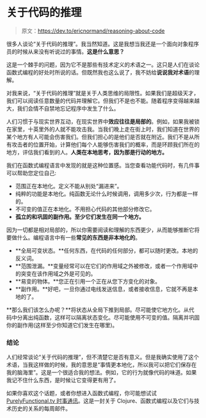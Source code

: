 # 关于代码的推理

> 原文：<https://dev.to/ericnormand/reasoning-about-code>

很多人谈论“关于代码的推理”。我当然知道。这是我想当我还是一个面向对象程序员的时候从来没有听说过的事情。**这是什么意思？**

这是一个棘手的问题，因为它不是那些有技术定义的术语之一。这只是人们在谈论函数式编程的好处时所说的话。但既然我也这么说了，我不妨给**说说我对术语**的理解。

对我来说，“关于代码的推理”就是关于人类思维的局限性。如果我们是超级天才，我们可以阅读任意数量的代码并理解它。但我们不是也不能。随着程序变得越来越大，我们会情不自禁地忘记程序中发生了什么。

人们习惯于与现实世界互动，在现实世界中**效应往往是局部的**。例如，如果我被锁在家里，十英里外的人就不能攻击我。当我们晚上走在街上时，我们知道在世界的某个地方有人可能会伤害我们。但我们担心的是他们是否就在附近。我们不是从所有攻击者的位置开始，计算他们每个人能够伤害我们的概率，而是环顾我们所在的地方，评估我们看到的人。**人类在本地思考，因为那是行动的地方。**

我们在函数式编程语言中发现的就是这种位置感。当您查看功能代码时，有几件事可以帮助您定位自己:

*   范围正在本地化。定义不能从别处“漏进来”。
*   纯粹的功能是本地化。纯函数无论什么时候调用，调用多少次，行为都是一样的。
*   不可变的值正在本地化。不用担心代码的其他部分修改它。
*   **孤立的和巩固的副作用。至少它们发生在同一个地方。**

因为一切都是相对局部的，所以你需要阅读和理解的东西更少，从而能够推断它将要做什么。编程语言中有一些**常见的东西是非本地化的**。

*   **全局可变状态。**任何东西，在代码的任何部分，都可以随时更改。本地的反义词。
*   **范围泄漏。**变量经常可以在它们的作用域之外被修改，或者一个作用域中的突变在该作用域之外是可见的。
*   **易变的物体。**您正在引用一个正在从您下方变化的对象。
*   **副作用。**好吧，一旦你通过电线发送信息，或者接收信息，它就不再是本地的了。

**那么我们该怎么办呢？**将状态从全局下推到局部。尽可能使它地方化。从代码中分离出纯函数，这样可以隔离状态变化。尽可能使用不可变的值。隔离并巩固你的副作用(这样至少你知道它们发生在哪里)。

### 结论

人们经常谈论“关于代码的推理”，但不清楚它是否有意义。但是我确实使用了这个术语，当我这样做的时候，我的意思是“事情更本地化，所以我可以把它们保存在我的脑海里”。这是一个很适合我的想法。例如，它的行为就像代码的味道。如果我记不住什么东西，是时候让它变得更有用了。

如果你喜欢这个话题，或者你想进入函数式编程，你可能想试试 [PurelyFunctional.tv 时事通讯](https://purelyfunctional.tv/newsletter/)。这是一封关于 Clojure、函数式编程以及它们与技术历史的关系的每周邮件。